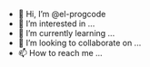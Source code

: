 - 👋 Hi, I’m @el-progcode
- 👀 I’m interested in ...
- 🌱 I’m currently learning ...
- 💞️ I’m looking to collaborate on ...
- 📫 How to reach me ...

<!---
el-progcode/el-progcode is a ✨ special ✨ repository because its `README.md` (this file) appears on your GitHub profile.
You can click the Preview link to take a look at your changes.
--->
